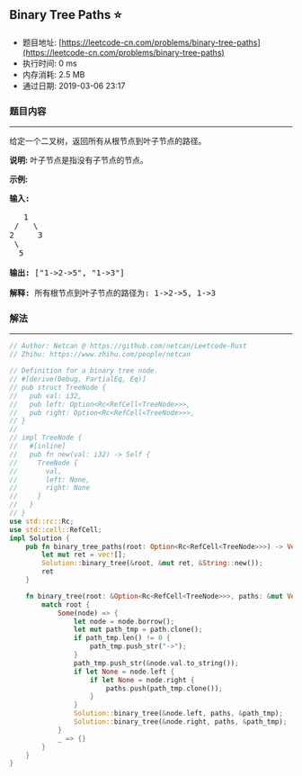 ## Binary Tree Paths :star:
- 题目地址: [https://leetcode-cn.com/problems/binary-tree-paths](https://leetcode-cn.com/problems/binary-tree-paths)
- 执行时间: 0 ms 
- 内存消耗: 2.5 MB
- 通过日期: 2019-03-06 23:17

### 题目内容
---
<p>给定一个二叉树，返回所有从根节点到叶子节点的路径。</p>

<p><strong>说明:</strong> 叶子节点是指没有子节点的节点。</p>

<p><strong>示例:</strong></p>

<pre><strong>输入:</strong>

   1
 /   \
2     3
 \
  5

<strong>输出:</strong> ["1->2->5", "1->3"]

<strong>解释:</strong> 所有根节点到叶子节点的路径为: 1->2->5, 1->3</pre>


### 解法
---
```rust
// Author: Netcan @ https://github.com/netcan/Leetcode-Rust
// Zhihu: https://www.zhihu.com/people/netcan

// Definition for a binary tree node.
// #[derive(Debug, PartialEq, Eq)]
// pub struct TreeNode {
//   pub val: i32,
//   pub left: Option<Rc<RefCell<TreeNode>>>,
//   pub right: Option<Rc<RefCell<TreeNode>>>,
// }
// 
// impl TreeNode {
//   #[inline]
//   pub fn new(val: i32) -> Self {
//     TreeNode {
//       val,
//       left: None,
//       right: None
//     }
//   }
// }
use std::rc::Rc;
use std::cell::RefCell;
impl Solution {
    pub fn binary_tree_paths(root: Option<Rc<RefCell<TreeNode>>>) -> Vec<String> {
        let mut ret = vec![];
        Solution::binary_tree(&root, &mut ret, &String::new());
        ret
    }

    fn binary_tree(root: &Option<Rc<RefCell<TreeNode>>>, paths: &mut Vec<String>, path: &String) {
        match root {
            Some(node) => {
                let node = node.borrow();
                let mut path_tmp = path.clone();
                if path_tmp.len() != 0 {
                    path_tmp.push_str("->");
                }
                path_tmp.push_str(&node.val.to_string());
                if let None = node.left {
                    if let None = node.right {
                        paths.push(path_tmp.clone());
                    }
                }
                Solution::binary_tree(&node.left, paths, &path_tmp);
                Solution::binary_tree(&node.right, paths, &path_tmp);
            }
            _ => {}
        }
    }
}



```
